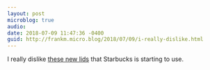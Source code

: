 ```yaml
---
layout: post
microblog: true
audio: 
date: 2018-07-09 11:47:36 -0400
guid: http://frankm.micro.blog/2018/07/09/i-really-dislike.html
---
```

I really dislike [these new lids](https://www.cnet.com/news/starbucks-will-ditch-plastic-straws-for-fancy-designer-lids/#ftag=CAD590a51e) that Starbucks is starting to use. 
